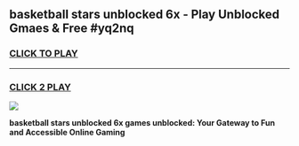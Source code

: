 
## basketball stars unblocked 6x - Play Unblocked Gmaes & Free #yq2nq
<h3>
<a href="https://news.freeplayer.one?title=basketball_stars_unblocked_6x&ref=24F">CLICK TO PLAY</a></h3>
<hr>

<h3>
<a href="https://news.freeplayer.one?title=basketball_stars_unblocked_6x&ref=24F">CLICK 2 PLAY</a>
  
</h3>

<a href="https://news.freeplayer.one?title=basketball_stars_unblocked_6x&ref=24F/"><img src="https://clearcache.store/games.png"></a>


**basketball stars unblocked 6x games unblocked: Your Gateway to Fun and Accessible Online Gaming**
